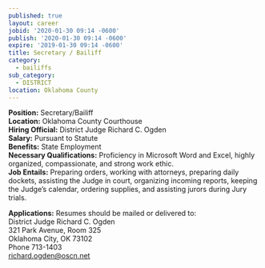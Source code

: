 ```yaml
---
published: true
layout: career
jobid: '2020-01-30 09:14 -0600'
publish: '2020-01-30 09:14 -0600'
expire: '2019-01-30 09:14 -0600'
title: Secretary / Bailiff
category:
  - bailiffs
sub_category:
  - DISTRICT
location: Oklahoma County
---
```

**Position:** Secretary/Bailiff  
**Location:** Oklahoma County Courthouse  
**Hiring Official:** District Judge Richard C. Ogden  
**Salary:** Pursuant to Statute  
**Benefits:** State Employment  
**Necessary Qualifications:** Proficiency in Microsoft Word and Excel, highly organized, compassionate, and strong work ethic.  
**Job Entails:** Preparing orders, working with attorneys, preparing daily dockets, assisting the Judge in court, organizing incoming reports, keeping the Judge’s calendar, ordering supplies, and assisting jurors during Jury trials.  

**Applications:** Resumes should be mailed or delivered to:  
District Judge Richard C. Ogden  
321 Park Avenue, Room 325  
Oklahoma City, OK  73102  
Phone 713-1403  
[richard.ogden@oscn.net](mailto:richard.ogden@oscn.net)